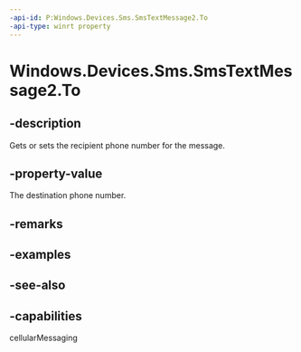 ```yaml
---
-api-id: P:Windows.Devices.Sms.SmsTextMessage2.To
-api-type: winrt property
---
```


<!-- Property syntax
public string To { get;  set; }
-->

# Windows.Devices.Sms.SmsTextMessage2.To

## -description
Gets or sets the recipient phone number for the message.

## -property-value
The destination phone number.

## -remarks

## -examples

## -see-also


## -capabilities
cellularMessaging